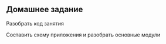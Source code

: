 ## Домашнее задание 

Разобрать код занятия

Составить схему приложения и разобрать основные модули


